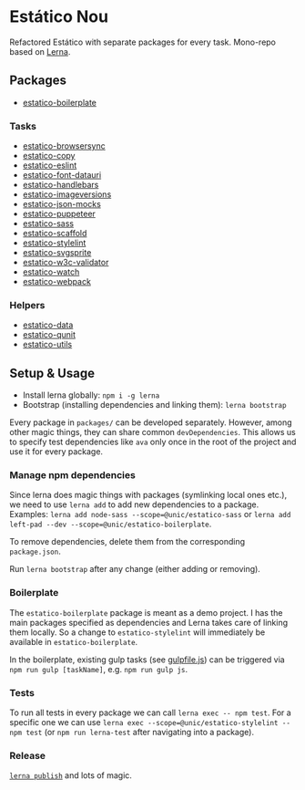 # Estático Nou

Refactored Estático with separate packages for every task. Mono-repo based on [Lerna](https://github.com/lerna/lerna).

## Packages

- [estatico-boilerplate](packages/estatico-boilerplate)

### Tasks

- [estatico-browsersync](packages/estatico-browsersync)
- [estatico-copy](packages/estatico-copy)
- [estatico-eslint](packages/estatico-eslint)
- [estatico-font-datauri](packages/estatico-font-datauri)
- [estatico-handlebars](packages/estatico-handlebars)
- [estatico-imageversions](packages/estatico-imageversions)
- [estatico-json-mocks](packages/estatico-json-mocks)
- [estatico-puppeteer](packages/estatico-puppeteer)
- [estatico-sass](packages/estatico-sass)
- [estatico-scaffold](packages/estatico-scaffold)
- [estatico-stylelint](packages/estatico-stylelint)
- [estatico-svgsprite](packages/estatico-svgsprite)
- [estatico-w3c-validator](packages/estatico-w3c-validator)
- [estatico-watch](packages/estatico-watch)
- [estatico-webpack](packages/estatico-webpack)

### Helpers

- [estatico-data](packages/estatico-data)
- [estatico-qunit](packages/estatico-qunit)
- [estatico-utils](packages/estatico-utils)

## Setup & Usage

- Install lerna globally: `npm i -g lerna`
- Bootstrap (installing dependencies and linking them): `lerna bootstrap` 

Every package in `packages/` can be developed separately. However, among other magic things, they can share common `devDependencies`. This allows us to specify test dependencies like `ava` only once in the root of the project and use it for every package.

### Manage npm dependencies

Since lerna does magic things with packages (symlinking local ones etc.), we need to use `lerna add` to add new dependencies to a package. Examples: `lerna add node-sass --scope=@unic/estatico-sass` or `lerna add left-pad --dev --scope=@unic/estatico-boilerplate`.

To remove dependencies, delete them from the corresponding `package.json`.

Run `lerna bootstrap` after any change (either adding or removing).

### Boilerplate

The `estatico-boilerplate` package is meant as a demo project. I has the main packages specified as dependencies and Lerna takes care of linking them locally. So a change to `estatico-stylelint` will immediately be available in `estatico-boilerplate`.

In the boilerplate, existing gulp tasks (see [gulpfile.js](packages/estatico-boilerplate/gulpfile.js)) can be triggered via `npm run gulp [taskName]`, e.g. `npm run gulp js`.

### Tests

To run all tests in every package we can call `lerna exec -- npm test`. For a specific one we can use `lerna exec --scope=@unic/estatico-stylelint -- npm test` (or `npm run lerna-test` after navigating into a package).

### Release

[`lerna publish`](https://github.com/lerna/lerna#publish) and lots of magic.
